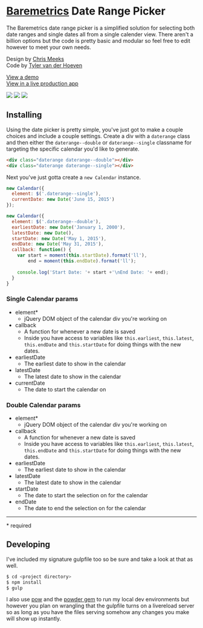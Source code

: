 # [Baremetrics](https://baremetrics.com/) Date Range Picker

The Baremetrics date range picker is a simplified solution for selecting both date ranges and single dates all from a single calender view. There aren't a billion options but the code is pretty basic and modular so feel free to edit however to meet your own needs.

Design by [Chris Meeks](https://dribbble.com/ChrisMeeks)  
Code by [Tyler van der Hoeven](https://github.com/tyvdh)

[View a demo](http://baremetrics.github.io/calendar/)  
[View in a live production app](https://demo.baremetrics.com/)

![](http://tyler.link/bqs5/Screen%20Shot%202015-07-02%20at%201.29.07%20PM.png)
![](http://tyler.link/br0F/Screen%20Shot%202015-07-02%20at%201.29.28%20PM.png)
![](http://tyler.link/bqV5/Screen%20Shot%202015-07-02%20at%201.32.15%20PM.png)

## Installing

Using the date picker is pretty simple, you've just got to make a couple choices and include a couple settings.
Create a div with a `daterange` class and then either the `daterange--double` or `daterange--single` classname for targeting the specific calendar you'd like to generate.

```html
<div class="daterange daterange--double"></div>
<div class="daterange daterange--single"></div>
```

Next you've just gotta create a `new Calendar` instance.

```js
new Calendar({
  element: $('.daterange--single'),
  currentDate: new Date('June 15, 2015')
});

new Calendar({
  element: $('.daterange--double'),
  earliestDate: new Date('January 1, 2000'),
  latestDate: new Date(),
  startDate: new Date('May 1, 2015'),
  endDate: new Date('May 31, 2015'),
  callback: function() {
    var start = moment(this.startDate).format('ll'),
        end = moment(this.endDate).format('ll');
    
    console.log('Start Date: '+ start +'\nEnd Date: '+ end);
  }
}
```

### Single Calendar params
- element\*
  - jQuery DOM object of the calendar div you're working on
- callback
  - A function for whenever a new date is saved
  - Inside you have access to variables like `this.earliest`, `this.latest`, `this.endDate` and `this.startDate` for doing things with the new dates.
- earliestDate
  - The earliest date to show in the calendar
- latestDate
  - The latest date to show in the calendar
- currentDate
  - The date to start the calendar on

### Double Calendar params
- element\*
  - jQuery DOM object of the calendar div you're working on
- callback
  - A function for whenever a new date is saved
  - Inside you have access to variables like `this.earliest`, `this.latest`, `this.endDate` and `this.startDate` for doing things with the new dates.
- earliestDate
  - The earliest date to show in the calendar
- latestDate
  - The latest date to show in the calendar
- startDate
  - The date to start the selection on for the calendar
- endDate
  - The date to end the selection on for the calendar

---
\* required

## Developing

I've included my signature gulpfile too so be sure and take a look at that as well.

```bash
$ cd <project directory>
$ npm install
$ gulp
```

I also use [pow](http://pow.cx/) and the [powder gem](https://github.com/Rodreegez/powder) to run my local dev environments but however you plan on wrangling that the gulpfile turns on a livereload server so as long as you have the files serving somehow any changes you make will show up instantly.
